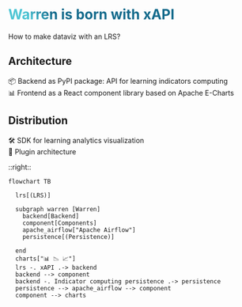 # Warren is born with xAPI

How to make dataviz with an LRS?

## Architecture

📦 Backend as PyPI package: API for learning indicators computing <br>
📊 Frontend as a React component library based on Apache E-Charts

## Distribution

🛠 SDK for learning analytics visualization <br>
🔌 Plugin architecture

::right::

```mermaid {scale: 0.7}
flowchart TB

  lrs[(LRS)]

  subgraph warren [Warren]
    backend[Backend]
    component[Components]
    apache_airflow["Apache Airflow"]
    persistence[(Persistence)]

  end
  charts["📊 📉 📈"]
  lrs -. xAPI .-> backend
  backend --> component
  backend -. Indicator computing persistence .-> persistence
  persistence --> apache_airflow --> component
  component --> charts

```

<style>
h1 {
  background-color: #2B90B6;
  background-image: linear-gradient(45deg, #4EC5D4 10%, #146b8c 20%);
  background-size: 100%;
  -webkit-background-clip: text;
  -moz-background-clip: text;
  -webkit-text-fill-color: transparent;
  -moz-text-fill-color: transparent;
}
</style>